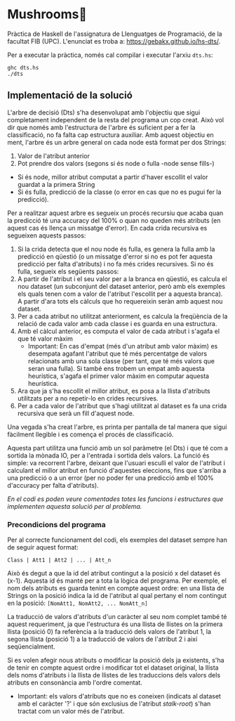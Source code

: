 # Mushrooms:mushroom:

Pràctica de Haskell de l'assignatura de Llenguatges de Programació, de la facultat FIB (UPC).
L'enunciat es troba a: https://gebakx.github.io/hs-dts/.

Per a executar la pràctica, només cal compilar i executar l'arxiu ```dts.hs```:
```
ghc dts.hs
./dts
```

## Implementació de la solució
L'arbre de decisió (Dts) s'ha desenvolupat amb l'objectiu que sigui completament independent de la resta del programa un cop creat. Això vol dir que només amb l'estructura de l'arbre és suficient per a fer la classificació, no fa falta cap estructura auxiliar. Amb aquest objectiu en ment, l'arbre és un arbre general on cada node està format per dos Strings:
1. Valor de l'atribut anterior
2. Pot prendre dos valors (segons si és node o fulla -node sense fills-)
  - Si és node, millor atribut computat a partir d'haver escollit el valor guardat a la primera String 
  - Si és fulla, predicció de la classe (o error en cas que no es pugui fer la predicció).

Per a realitzar aquest arbre es segueix un procés recursiu que acaba quan la predicció té una accuracy del 100% o quan no queden més atributs (en aquest cas és llença un missatge d'error).
En cada crida recursiva es segueixen aquests passos:

1. Si la crida detecta que el nou node és fulla, es genera la fulla amb la predicció en qüestió (o un missatge d'error si no es pot fer aquesta predicció per falta d'atributs) i no fa més crides recursives. Si no és fulla, segueix els següents passos:
2. A partir de l'atribut i el seu valor per a la branca en qüestió, es calcula el nou dataset (un subconjunt del dataset anterior, però amb els exemples els quals tenen com a valor de l'atribut l'escollit per a aquesta branca). A partir d'ara tots els càlculs que ho requereixin seràn amb aquest nou dataset.
3. Per a cada atribut no utilitzat anteriorment, es calcula la freqüència de la relació de cada valor amb cada classe i es guarda en una estructura.
4. Amb el càlcul anterior, es computa el valor de cada atribut i s'agafa el que té valor màxim
    - Important: En cas d'empat (més d'un atribut amb valor màxim) es desempata agafant l'atribut que té més percentatge de valors relacionats amb una sola classe (per tant, que té més valors que seran una fulla). Si també ens trobem un empat amb aquesta heurística, s'agafa el primer valor màxim en computar aquesta heurística.
5. Ara que ja s'ha escollit el millor atribut, es posa a la llista d'atributs utilitzats per a no repetir-lo en crides recursives.
6. Per a cada valor de l'atribut que s'hagi utilitzat al dataset es fa una crida recursiva que serà un fill d'aquest node.


Una vegada s'ha creat l'arbre, es printa per pantalla de tal manera que sigui fàcilment llegible i es comença el procés de classificació.

Aquesta part utilitza una funció amb un sol paràmetre (el Dts) i que té com a sortida la mònada IO, per a l'entrada i sortida dels valors. La funció és simple: va recorrent l'arbre, deixant que l'usuari esculli el valor de l'atribut i calculant el millor atribut en funció d'aquestes eleccions, fins que s'arriba a una predicció o a un error (per no poder fer una predicció amb el 100% d'accuracy per falta d'atributs).

_En el codi es poden veure comentades totes les funcions i estructures que implementen aquesta solució per al problema._

### Precondicions del programa
Per al correcte funcionament del codi, els exemples del dataset sempre han de seguir aquest format:

```Class | Att1 | Att2 | ... | Att_n```

Això és degut a que la id del atribut contingut a la posició x del dataset és (x-1). Aquesta id és manté per a tota la lògica del programa.
Per exemple, el nom dels atributs es guarda tenint en compte aquest ordre: en una llista de Strings on la posició indica la id de l'atribut al qual pertany el nom contingut en la posició:
```[NomAtt1, NomAtt2, ... NomAtt_n]```

La traducció de valors d'atributs d'un caràcter al seu nom complet també té aquest requeriment, ja que l'estructura és una llista de llistes on la primera llista (posició 0) fa referència a la traducció dels valors de l'atribut 1, la segona llista (posició 1) a la traducció de valors de l'atribut 2 i així seqüencialment.

Si es volen afegir nous atributs o modificar la posició dels ja existents, s'ha de tenir en compte aquest ordre i modificar tot el dataset original, la llista dels noms d'atributs i la llista de llistes de les traduccions dels valors dels atributs en consonància amb l'ordre comentat.

- Important: els valors d'atributs que no es coneixen (indicats al dataset amb el caràcter '?' i que són exclusius de l'atribut _stalk-root_) s'han tractat com un valor més de l'atribut.
   
